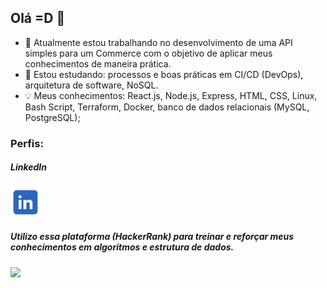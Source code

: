## Olá =D 👋

- 🔭 Atualmente estou trabalhando no desenvolvimento de uma API simples para um Commerce com o objetivo de aplicar meus conhecimentos de maneira prática.
- 🌱 Estou estudando: processos e boas práticas em CI/CD (DevOps), arquitetura de software, NoSQL.
- 💡 Meus conhecimentos: React.js, Node.js, Express, HTML, CSS, Linux, Bash Script, Terraform, Docker, banco de dados relacionais (MySQL, PostgreSQL);


### Perfis:

<div>
<h5> LinkedIn </h5>
<a href="https://www.linkedin.com/in/gustavo-sm" target="_blank"><img src="https://raw.githubusercontent.com/gus-sm/gus-sm/master/linkedin_logo.png" target="_blank" width="48" heigth="48"></a> <br>

 
 <h5> Utilizo essa plataforma (HackerRank) para treinar e reforçar meus conhecimentos em algoritmos e estrutura de dados. </h5>
<a href="https://www.hackerrank.com/gustavosm" target="_blank">
 <img src="https://raw.githubusercontent.com/gus-sm/gus-sm-profile/master/HackerRank-Icon.jpg" target="_blank" width="48" heigth="48">
</a> 
</div>



